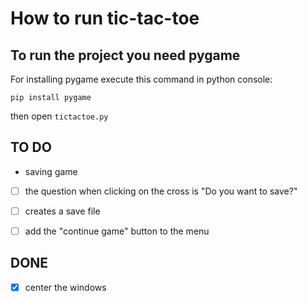 # How to run tic-tac-toe
## To run the project you need pygame
For installing pygame execute this command in python console:
```
pip install pygame
```
then open ```tictactoe.py```

## TO DO
- saving game
- [ ] the question when clicking on the cross is "Do you want to save?"
- [ ] creates a save file
- [ ] add the "continue game" button to the menu


## DONE
- [x] center the windows
